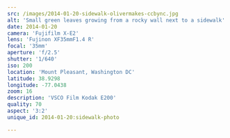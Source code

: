 ```yaml
---
src: /images/2014-01-20-sidewalk-olivermakes-ccbync.jpg
alt: 'Small green leaves growing from a rocky wall next to a sidewalk'
date: 2014-01-20
camera: 'Fujifilm X-E2'
lens: 'Fujinon XF35mmF1.4 R'
focal: '35mm'
aperture: 'f/2.5'
shutter: '1/640'
iso: 200
location: 'Mount Pleasant, Washington DC'
latitude: 38.9298
longitude: -77.0438
zoom: 16
description: 'VSCO Film Kodak E200'
quality: 70
aspect: '3:2'
unique_id: 2014-01-20:sidewalk-photo

---
```

